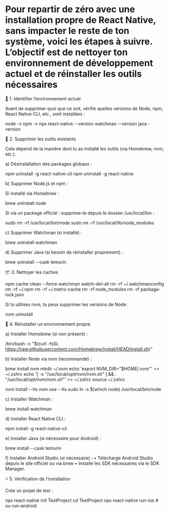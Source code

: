 # Pour repartir de zéro avec une installation propre de React Native, sans impacter le reste de ton système, voici les étapes à suivre. L’objectif est de nettoyer ton environnement de développement actuel et de réinstaller les outils nécessaires

🚩 1. Identifier l’environnement actuel

Avant de supprimer quoi que ce soit, vérifie quelles versions de Node, npm, React Native CLI, etc., sont installées :

node -v
npm -v
npx react-native --version
watchman --version
java -version

🔄 2. Supprimer les outils existants

Cela dépend de la manière dont tu as installé les outils (via Homebrew, nvm, etc.).

a) Désinstallation des packages globaux :

npm uninstall -g react-native-cli
npm uninstall -g react-native

b) Supprimer Node.js et npm :

Si installé via Homebrew :

brew uninstall node

Si via un package officiel : supprime-le depuis le dossier /usr/local/bin :

sudo rm -rf /usr/local/bin/node
sudo rm -rf /usr/local/lib/node_modules

c) Supprimer Watchman (si installé) :

brew uninstall watchman

d) Supprimer Java (si besoin de réinstaller proprement) :

brew uninstall --cask temurin

📦 3. Nettoyer les caches

npm cache clean --force
watchman watch-del-all
rm -rf ~/.watchmanconfig
rm -rf ~/.npm
rm -rf ~/.metro-cache
rm -rf node_modules
rm -rf package-lock.json

Si tu utilises nvm, tu peux supprimer les versions de Node :

nvm uninstall <version>

🚀 4. Réinstaller un environnement propre

a) Installer Homebrew (si non présent) :

/bin/bash -c "$(curl -fsSL <https://raw.githubusercontent.com/Homebrew/install/HEAD/install.sh>)"

b) Installer Node via nvm (recommandé) :

brew install nvm
mkdir ~/.nvm
echo 'export NVM_DIR="$HOME/.nvm"' >> ~/.zshrc
echo '[ -s "/usr/local/opt/nvm/nvm.sh" ] && \. "/usr/local/opt/nvm/nvm.sh"' >> ~/.zshrc
source ~/.zshrc

nvm install --lts
nvm use --lts
sudo ln -s $(which node) /usr/local/bin/node

c) Installer Watchman :

brew install watchman

d) Installer React Native CLI :

npm install -g react-native-cli

e) Installer Java (si nécessaire pour Android) :

brew install --cask temurin

f) Installer Android Studio (si nécessaire) :
 • Télécharge Android Studio depuis le site officiel ou via brew
 • Installe les SDK nécessaires via le SDK Manager.

⚡ 5. Vérification de l’installation

Crée un projet de test :

npx react-native init TestProject
cd TestProject
npx react-native run-ios # ou run-android
